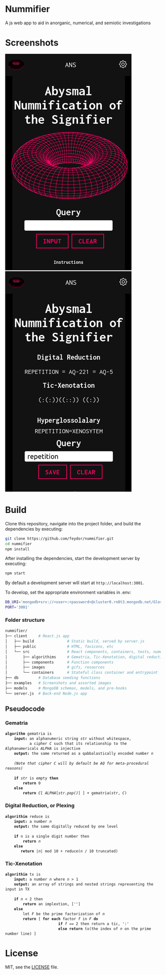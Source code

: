 # Nummifier

A js web app to aid in anorganic, numerical, and semiotic investigations

# Screenshots
![](./examples/main.png)
![](./examples/function.png)

# Build
Clone this repository, navigate into the project folder, and build the dependencies by executing:
```sh
git clone https://github.com/feydor/nummifier.git
cd nummifier
npm install
```

After installing the dependencies, start the development server by executing:

```sh
npm start
```

By default a development server will start at ``http://localhost:3001``. 

To develop, set the appropriate environment variables in .env:

```sh
DB_URI='mongodb+srv://<user>:<password>@cluster0.rn8t3.mongodb.net/Glossary?retryWrites=true&w=majority'
PORT='3001'
```

### Folder structure

```sh
nummifier/
├── client     # React.js app
│   ├── build               # Static build, served by server.js
│   ├── public              # HTML, favicons, etc
│   └── src                 # React components, containers, tests, numerological methods
│       ├── algorithims     # Gematria, Tic-Xenotation, digital reduction
│       ├── components      # Function components
│       ├── images          # gifs, resources
│       └── containers      # Stateful class container and entrypoint
├── db         # Database seeding functions
├── examples   # Screenshots and assorted images
├── models     # MongoDB schemas, models, and pre-hooks
└── server.js  # Back-end Node.js app
```

## Pseudocode
### Gematria
<pre><code><b>algorithm</b> gematria is
    <b>input:</b> an alphanumeric string <em>str</em> without whitespace,
           a cipher <em>C</em> such that its relationship to the Alphanumericals <em>ALPHA</em> is injective
    <b>output:</b> the same returned as a qabbalastically encoded number <em>n</em>

    <em>(Note that cipher C will by default be AQ for meta-procedural reasons)</em>

    <b>if</b> <em>str</em> is empty <b>then</b>
        <b>return</b> 0
    <b>else</b>
        <b>return</b> <em>C</em>[ <em>ALPHA</em>[<em>str.pop()</em>] ] + gematria(<em>str</em>, <em>C</em>)
</pre></code>

### Digital Reduction, or Plexing
<pre><code><b>algorithim</b> reduce is
    <b>input:</b> a number <em>n</em>
    <b>output:</b> the same digitally reduced by one level

    <b>if</b> <en>n</em> is a single digit number then
        <b>return</b> <em>n</em>
    <b>else</b>
       <b>return</b> &#124;<em>n</em>&#124; mod 10 + reduce(<em>n</em> / 10 truncated)
</pre></code>

### Tic-Xenotation
<pre><code><b>algorithim</b> tx is
    <b>input:</b> a number <em>n</em> where <em>n</em> > 1
    <b>output:</b> an array of strings and nested strings representing the input in TX
    
    <b>if</b> <em>n</em> < 2 then
        <b>return</b> an implextion, ['']
    <b>else</b> 
        let <em>F</em> be the prime factorization of <em>n</em>
        <b>return</b> [ <b>for each</b> factor <em>f</em> in <em>F</em> <b>do</b>
                        <b>if</b> <em>f</em> == 2 then return a tic, ':'
                        <b>else return</b> tx(the index of <em>n</em> on the prime number line) ]
</pre></code>
# License
MIT, see the [LICENSE](./LICENSE) file.
